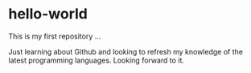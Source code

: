 # hello-world

This is my first repository ... 

Just learning about Github and looking to refresh my knowledge of the latest programming languages.
Looking forward to it.
